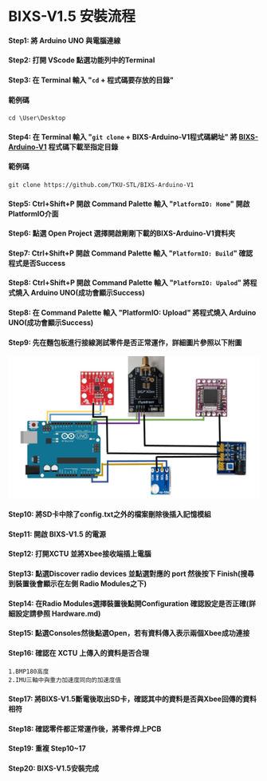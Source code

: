 # BIXS-V1.5 安裝流程
#### Step1: 將 Arduino UNO 與電腦連線

#### Step2: 打開 VScode 點選功能列中的Terminal

#### Step3: 在 Terminal 輸入 "```cd``` + 程式碼要存放的目錄"
#### 範例碼 
```
cd \User\Desktop
```

#### Step4: 在 Terminal 輸入 "```git clone``` + BIXS-Arduino-V1程式碼網址" 將 [BIXS-Arduino-V1](https://github.com/TKU-STL/BIXS-Arduino-V1) 程式碼下載至指定目錄
#### 範例碼 
```
git clone https://github.com/TKU-STL/BIXS-Arduino-V1
```

#### Step5: Ctrl+Shift+P 開啟 Command Palette 輸入 "```PlatformIO: Home```" 開啟PlatformIO介面

#### Step6: 點選 Open Project 選擇開啟剛剛下載的BIXS-Arduino-V1資料夾

#### Step7: Ctrl+Shift+P 開啟 Command Palette 輸入 "```PlatformIO: Build```" 確認程式是否Success

#### Step8: Ctrl+Shift+P 開啟 Command Palette 輸入 "```PlatformIO: Upalod```" 將程式燒入 Arduino UNO(成功會顯示Success)

#### Step8: 在 Command Palette 輸入 "PlatformIO: Upload" 將程式燒入 Arduino UNO(成功會顯示Success)

#### Step9: 先在麵包板進行接線測試零件是否正常運作，詳細圖片參照以下附圖
![image](https://github.com/TKU-STL/Docs/blob/main/BIXS-V1.5/Picture/BIXS.jpeg)

#### Step10: 將SD卡中除了config.txt之外的檔案刪除後插入記憶模組

#### Step11: 開啟 BIXS-V1.5 的電源

#### Step12: 打開XCTU 並將Xbee接收端插上電腦

#### Step13: 點選Discover radio devices 並點選對應的 port 然後按下 Finish(搜尋到裝置後會顯示在左側 Radio Modules之下)

#### Step14: 在Radio Modules選擇裝置後點開Configuration 確認設定是否正確(詳細設定請參照 Hardware.md)

#### Step15: 點選Consoles然後點選Open，若有資料傳入表示兩個Xbee成功連接

#### Step16: 確認在 XCTU 上傳入的資料是否合理
    1.BMP180高度
    2.IMU三軸中與重力加速度同向的加速度值      

#### Step17: 將BIXS-V1.5斷電後取出SD卡，確認其中的資料是否與Xbee回傳的資料相符

#### Step18: 確認零件都正常運作後，將零件焊上PCB

#### Step19: 重複 Step10~17

#### Step20: BIXS-V1.5安裝完成
